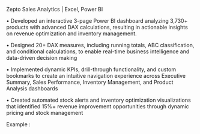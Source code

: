 Zepto Sales Analytics | Excel, Power BI    

•	Developed an interactive 3-page Power BI dashboard analyzing 3,730+ products with advanced DAX calculations, resulting in actionable insights on revenue optimization and inventory management.



•	Designed 20+ DAX measures, including running totals, ABC classification, and conditional calculations, to enable real-time business intelligence and data-driven decision making



•	Implemented dynamic KPIs, drill-through functionality, and custom bookmarks to create an intuitive navigation experience across Executive Summary, Sales Performance, Inventory Management, and Product Analysis dashboards




•	Created automated stock alerts and inventory optimization visualizations that identified 15%+ revenue improvement opportunities through dynamic pricing and stock management

Example : 

